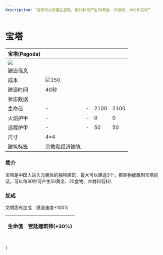 ```yaml
---
description: “圣物可以放置在宝塔。每30秒可产生50黄金、25食物、木材和石料”
---
```

# 宝塔

| 宝塔(Pagoda)                                                                                               |                                                                                                    |   |      |      |
| -------------------------------------------------------------------------------------------------------- | -------------------------------------------------------------------------------------------------- | - | ---- | ---- |
| ![](https://seicing-1257171891.cos.ap-nanjing.myqcloud.com/3fatcatpool/aoe4/tech/%E5%AE%9D%E5%A1%94.png) |                                                                                                    |   |      |      |
| 建造信息                                                                                                     |                                                                                                    |   |      |      |
| 成本                                                                                                       | ![](https://seicing-1257171891.cos.ap-nanjing.myqcloud.com/3fatcatpool/aoe4/tech/%E6%9C%A8.png)150 |   |      |      |
| 建造时间                                                                                                     | 40秒                                                                                                |   |      |      |
| 状态数据                                                                                                     |                                                                                                    |   |      |      |
| 生命值                                                                                                      | -                                                                                                  | - | 2100 | 2100 |
| 火焰护甲                                                                                                     | -                                                                                                  | - | 0    | 0    |
| 远程护甲                                                                                                     | -                                                                                                  | - | 50   | 50   |
| 尺寸                                                                                                       | 4×4                                                                                                |   |      |      |
| 建筑标签                                                                                                     | 宗教和经济建筑                                                                                            |   |      |      |


### 简介

宝塔是中国人进入元朝后的独特建筑，最大可以建造3个，把圣物放置到宝塔的话，可以每30秒可产生50黄金、25食物、木材和石料\


### 加成

文明固有加成：建造速度+100%

| 生命值 | <p><img src="https://seicing-1257171891.cos.ap-nanjing.myqcloud.com/3fatcatpool/aoe4/tech/%E5%AE%AB%E5%BB%B7%E5%BB%BA%E7%AD%91%E5%B8%88.png" alt="">宫廷建筑师(+30%)<br></p> |
| --- | ----------------------------------------------------------------------------------------------------------------------------------------------------------------------- |

                                                                                                                                                                                                                              |
